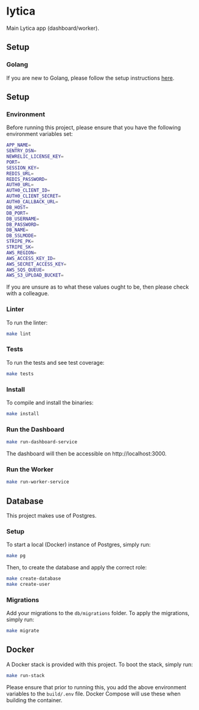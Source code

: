 # lytica

Main Lytica app (dashboard/worker).

## Setup

### Golang

If you are new to Golang, please follow the setup instructions [here](https://golang.org/doc/install).

## Setup

### Environment

Before running this project, please ensure that you have the following environment variables set:

```bash
APP_NAME=
SENTRY_DSN=
NEWRELIC_LICENSE_KEY=
PORT=
SESSION_KEY=
REDIS_URL=
REDIS_PASSWORD=
AUTH0_URL=
AUTH0_CLIENT_ID=
AUTH0_CLIENT_SECRET=
AUTH0_CALLBACK_URL=
DB_HOST=
DB_PORT=
DB_USERNAME=
DB_PASSWORD=
DB_NAME=
DB_SSLMODE=
STRIPE_PK=
STRIPE_SK=
AWS_REGION=
AWS_ACCESS_KEY_ID=
AWS_SECRET_ACCESS_KEY=
AWS_SQS_QUEUE=
AWS_S3_UPLOAD_BUCKET=
```

If you are unsure as to what these values ought to be, then please check with a colleague.

### Linter

To run the linter:

```bash
make lint
```

### Tests

To run the tests and see test coverage:

```bash
make tests
```

### Install

To compile and install the binaries:

```bash
make install
```

### Run the Dashboard

```bash
make run-dashboard-service
```

The dashboard will then be accessible on http://localhost:3000.

### Run the Worker

```bash
make run-worker-service
```

## Database

This project makes use of Postgres.

### Setup

To start a local (Docker) instance of Postgres, simply run:

```bash
make pg
```

Then, to create the database and apply the correct role:

```bash
make create-database
make create-user
```

### Migrations

Add your migrations to the `db/migrations` folder. To apply the migrations, simply run:

```bash
make migrate
```

## Docker

A Docker stack is provided with this project. To boot the stack, simply run:

```bash
make run-stack
```

Please ensure that prior to running this, you add the above environment variables to the `build/.env` file. Docker Compose will use these when building the container.
